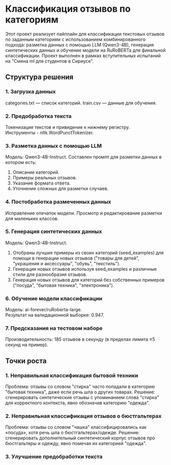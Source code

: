 # Классификация отзывов по категориям
Этот проект реализует пайплайн для классификации текстовых отзывов по заданным категориям с использованием комбинированного подхода: разметка данных с помощью LLM (Qwen3-4B), генерация синтетических данных и обучение модели на RuRoBERTa для финальной классификации. Проект выполнен в рамках вступительных испытаний на "Смена ml для студентов в Сириусе".

## Структура решения
### 1. Загрузка данных
categories.txt — список категорий.
train.csv — данные для обучения.

### 2. Предобработка текста
Токенизация текстов и привидение к нижнему регистру.   
Инструменты - nltk.WordPunctTokenizer.

### 3. Разметка данных с помощью LLM
Модель: Qwen3-4B-Instruct.
Составлен промпт для разметки данных в котором есть: 
1. Описание категорий.
2. Примеры реальных отзывов.
3. Указание формата ответа.
4. Уточнение сложных для разметки случаев.

### 4. Постобработка размеченных данных
Исправление опечаток модели. Просмотр и редактирование разметки для маленьких классов.

### 5. Генерация синтетических данных
Модель: Qwen3-4B-Instruct.
1. Отобраны лучшие примеры из своих категорий (seed_examples) для помощи в генерации новых отзывов ("товары для детей", "украшения и аксессуары", "обувь", "текстиль").
2. Генерация новых отзывов используя seed_examples и различные стили для разнообразия отзывов.
3. Генерация новых отзывов для категорий без собственных примеров ("посуда", "бытовая техника", "электроника").

### 6. Обучение модели классификации
Модель: ai-forever/ruRoberta-large.  
Результат на валидационной выборке: 0.947.

### 7. Предсказания на тестовом наборе
Производительность: 185 отзывов в секунду (в пределах лимита ≤5 секунд на пример).

## Точки роста
### 1. Неправильная классификация бытовой техники
Проблема: отзывы со словом "стирка" часто попадали в категорию "бытовая техника", даже если речь шла о других товарах.
Решение: сгенерировать синтетические отзывы с упоминанием слова "стирка" для корректного контекста, явно обозначив категорию "одежда".

### 2. Неправильная классификация отзывов о бюстгальтерах
Проблема: отзывы со словом "чашка" классифицировались как «посуда», хотя речь шла о бюстгальтерах/одежде.
Решение: сгенерировать дополнительный синтетический корпус отзывов про бюстгальтеры и одежду, явно помечая их категорией "одежда".

### 3. Улучшение предобработки текста
